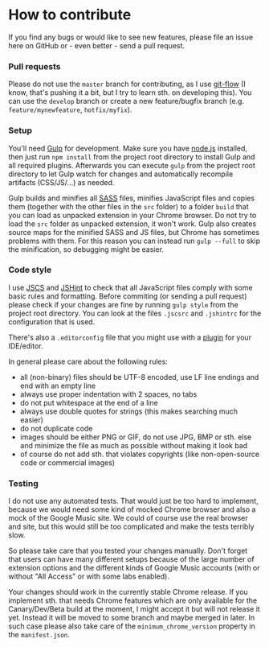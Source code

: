 # How to contribute

If you find any bugs or would like to see new features, please file an issue here on GitHub or - even better - send a pull request.

### Pull requests
Please do not use the `master` branch for contributing, as I use [git-flow](http://nvie.com/posts/a-successful-git-branching-model/)
(I know, that's pushing it a bit, but I try to learn sth. on developing this). You can use the `develop` branch or create a new feature/bugfix branch (e.g. `feature/mynewfeature`, `hotfix/myfix`).

### Setup
You'll need [Gulp](http://gulpjs.com/) for development. Make sure you have [node.js](http://nodejs.org/) installed, then just run `npm install` from the project root directory to install Gulp and all required plugins.
Afterwards you can execute `gulp` from the project root directory to let Gulp watch for changes and automatically recompile artifacts (CSS/JS/...) as needed.

Gulp builds and minifies all [SASS](http://sass-lang.com/) files, minifies JavaScript files and copies them (together with the other files in the `src` folder) to a folder `build` that you can load as unpacked extension in your Chrome browser. Do not try to load the `src` folder as unpacked extension, it won't work. Gulp also creates source maps for the minified SASS and JS files, but Chrome has sometimes problems with them. For this reason you can instead run `gulp --full` to skip the minification, so debugging might be easier.

### Code style
I use [JSCS](http://jscs.info/) and [JSHint](http://jshint.com/about/) to check that all JavaScript files comply with some basic rules and formatting. Before commiting (or sending a pull request) please check if your changes are fine by running `gulp style` from the project root directory. You can look at the files `.jscsrc` and `.jshintrc` for the configuration that is used.

There's also a `.editorconfig` file that you might use with a [plugin](http://editorconfig.org/#download) for your IDE/editor.

In general please care about the following rules:
* all (non-binary) files should be UTF-8 encoded, use LF line endings and end with an empty line
* always use proper indentation with 2 spaces, no tabs
* do not put whitespace at the end of a line
* always use double quotes for strings (this makes searching much easier)
* do not duplicate code
* images should be either PNG or GIF, do not use JPG, BMP or sth. else and minimize the file as much as possible without making it look bad
* of course do not add sth. that violates copyrights (like non-open-source code or commercial images)

### Testing
I do not use any automated tests. That would just be too hard to implement, because we would need some kind of mocked Chrome browser and also a mock of the Google Music site. We could of course use the real browser and site, but this would still be too complicated and make the tests terribly slow.

So please take care that you tested your changes manually. Don't forget that users can have many different setups because of the large number of extension options and the different kinds of Google Music accounts (with or without "All Access" or with some labs enabled).

Your changes should work in the currently stable Chrome release. If you implement sth. that needs Chrome features which are only available for the Canary/Dev/Beta build at the moment, I might accept it but will not release it yet. Instead it will be moved to some branch and maybe merged in later. In such case please also take care of the `minimum_chrome_version` property in the `manifest.json`.
